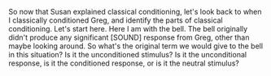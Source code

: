 So now that Susan explained classical conditioning, let's look back to when I
classically conditioned Greg, and identify the parts of classical conditioning.
Let's start here. Here I am with the bell. The bell originally didn't produce
any significant
[SOUND]
response from Greg, other than maybe looking around. So what's the original
term we would give to the bell in this situation? Is it the unconditioned
stimulus? Is it the unconditional response, is it the conditioned response, or
is it the neutral stimulus?
